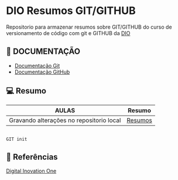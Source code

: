 # DIO Resumos GIT/GITHUB

Repositorio para armazenar resumos sobre GIT/GITHUB do curso de versionamento de código com git e GITHUB da [DIO](https://www.dio.me/)

## 📝 DOCUMENTAÇÃO

- [Documentação Git](https://git-scm.com/doc)
- [Documentação GitHub](https://docs.github.com/pt)

## 💻 Resumo

| AULAS                                    | Resumo      |
| ---------------------------------------- | ----------- |
| Gravando alterações no repositorio local | [Resumos]() |

```

GIT init
```

## 🔎 Referências

[Digital Inovation One]()
